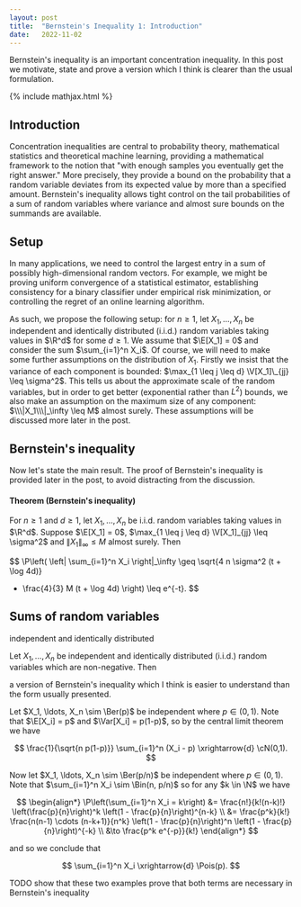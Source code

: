```yaml
---
layout: post
title:  "Bernstein's Inequality 1: Introduction"
date:   2022-11-02
---
```


Bernstein's inequality is an important concentration inequality.
In this post we motivate, state and prove a
version which I think
is clearer than the usual formulation.

{% include mathjax.html %}

<div style="display:none">
  $ \newcommand \R {\mathbb{R}} $
  $ \newcommand \P {\mathbb{P}} $
  $ \newcommand \E {\mathbb{E}} $
  $ \newcommand \I {\mathbb{I}} $
  $ \newcommand \V {\mathbb{V}} $
  $ \newcommand \cX {\mathcal{X}} $
</div>

## Introduction

Concentration inequalities are central to
probability theory, mathematical statistics and theoretical machine learning,
providing a mathematical framework to the notion that
"with enough samples you eventually get the right answer."
More precisely, they provide a bound on the probability
that a random variable deviates from its expected value
by more than a specified amount.
Bernstein's inequality allows tight control
on the tail probabilities of a sum of random variables
where variance and almost sure bounds on the summands are available.

## Setup

In many applications, we need to control the largest entry in a sum
of possibly high-dimensional random vectors.
For example,
we might be proving uniform convergence
of a statistical estimator,
establishing consistency for a
binary classifier under empirical risk minimization,
or controlling the regret of an online learning algorithm.

As such, we propose the following setup:
for $n \geq 1$, let $X_1, \ldots, X_n$ be
independent and identically distributed (i.i.d.)
random variables taking values in $\R^d$ for some $d \geq 1$.
We assume that $\E[X_1] = 0$ and consider the sum
$\sum_{i=1}^n X_i$.
Of course, we will need to make some further assumptions
on the distribution of $X_1$.
Firstly we insist that the variance of each component
is bounded:
$\max_{1 \leq j \leq d} \V[X_1]\_{jj} \leq \sigma^2$.
This tells us about the approximate scale
of the random variables,
but in order to get better (exponential rather than $L^2$)
bounds, we also make an assumption on the maximum size
of any component:
$\\\|X_1\\\|_\infty \leq M$ almost surely.
These assumptions will be discussed more later in the post.

## Bernstein's inequality

Now let's state the main result.
The proof of Bernstein's inequality
is provided later in the post,
to avoid distracting from the discussion.

<div class="box-rounded">

<h4> Theorem  (Bernstein's inequality) </h4>

For $n \geq 1$ and $d \geq 1$,
let $X_1, \ldots, X_n$ be
i.i.d. random variables taking values in $\R^d$.
Suppose $\E[X_1] = 0$,
$\max_{1 \leq j \leq d} \V[X_1]_{jj} \leq \sigma^2$
and $\|X_1\|_\infty \leq M$ almost surely.
Then

$$
\P\left(
\left\|
\sum_{i=1}^n
X_i
\right\|_\infty
\geq
\sqrt{4 n \sigma^2 (t + \log 4d)}
+ \frac{4}{3} M (t + \log 4d)
\right)
\leq e^{-t}.
$$


</div>

## Sums of random variables

independent and identically distributed





Let $X_1, \ldots, X_n$ be independent and identically distributed
(i.i.d.) random variables which are non-negative.
Then



a version of Bernstein's inequality
which I think is easier to understand than the form usually presented.


<div style="display:none">
  $\newcommand \N {\mathbb{N}}$
  $\newcommand \P {\mathbb{P}}$
  $\newcommand \E {\mathbb{E}}$
  $\newcommand \Var {\mathrm{Var}}$
  $\newcommand \cN {\mathcal{N}}$
  $\newcommand \Ber {\mathrm{Ber}}$
  $\newcommand \Bin {\mathrm{Bin}}$
  $\newcommand \Pois {\mathrm{Pois}}$
</div>

Let $X_1, \ldots, X_n \sim \Ber(p)$ be independent where $p \in (0,1)$.
Note that $\E[X_i] = p$ and $\Var[X_i] = p(1-p)$,
so by the central limit theorem we have

$$
\frac{1}{\sqrt{n p(1-p)}}
\sum_{i=1}^n (X_i - p)
\xrightarrow{d} \cN(0,1).
$$

Now let $X_1, \ldots, X_n \sim \Ber(p/n)$ be independent where $p \in (0,1)$.
Note that $\sum_{i=1}^n X_i \sim \Bin(n, p/n)$
so for any $k \in \N$ we have

$$
\begin{align*}
\P\left(\sum_{i=1}^n X_i = k\right)
&= \frac{n!}{k!(n-k)!}
\left(\frac{p}{n}\right)^k
\left(1 - \frac{p}{n}\right)^{n-k} \\
&= \frac{p^k}{k!}
\frac{n(n-1) \cdots (n-k+1)}{n^k}
\left(1 - \frac{p}{n}\right)^n
\left(1 - \frac{p}{n}\right)^{-k} \\
&\to \frac{p^k e^{-p}}{k!}
\end{align*}
$$

and so we conclude that

$$
\sum_{i=1}^n X_i
\xrightarrow{d} \Pois(p).
$$


TODO show that these two examples prove that both terms
are necessary in Bernstein's inequality
